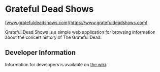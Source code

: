 # Grateful Dead Shows

[www.gratefuldeadshows.com](https://www.gratefuldeadshows.com)

Grateful Dead Shows is a simple web application for browsing information about
the concert history of The Grateful Dead.

## Developer Information

Information for developers is available on [the wiki](https://github.com/jeffscottbrown/gratefuldeadshows/wiki).
